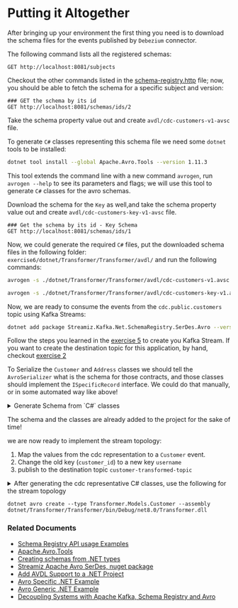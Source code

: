 # Putting it Altogether

After bringing up your environment the first thing you need is to download the schema files for the events published by 
`Debezium` connector.

The following command lists all the registered schemas: 

```http request
GET http://localhost:8081/subjects
```

Checkout the other commands listed in the [schema-registry.http](./scripts/schema-registry.http) file; now, you should
be able to fetch the schema for a specific subject and version: 


```http request
### GET the schema by its id
GET http://localhost:8081/schemas/ids/2
```

Take the schema property value out and create `avdl/cdc-customers-v1-avsc` file.

To generate `C#` classes representing this schema file we need some `dotnet` tools to be installed: 

```bash
dotnet tool install --global Apache.Avro.Tools --version 1.11.3
```

This tool extends the command line with a new command `avrogen`, run `avrogen --help` to see its parameters and flags; 
we will use this tool to generate `C#` classes for the avro schemas.

Download the schema for the `Key` as well,and take the schema property value out and create `avdl/cdc-customers-key-v1-avsc` file.

```http request
### Get the schema by its id - Key Schema
GET http://localhost:8081/schemas/ids/1
```

Now, we could generate the required `C#` files, put the downloaded schema files in the following folder: `exercise6/dotnet/Transformer/Transformer/avdl/`
and run the following commands: 


```bash
avrogen -s ./dotnet/Transformer/Transformer/avdl/cdc-customers-v1.avsc ./dotnet/Transformer/Transformer/Generated/ --skip-directories 
```

```bash
avrogen -s ./dotnet/Transformer/Transformer/avdl/cdc-customers-key-v1.avsc ./dotnet/Transformer/Transformer/Generated/ --skip-directories 
```

Now, we are ready to consume the events from the `cdc.public.customers` topic using Kafka Streams: 

```bash
dotnet add package Streamiz.Kafka.Net.SchemaRegistry.SerDes.Avro --version 1.5.1
```

Follow the steps you learned in the [exercise 5](../../exercise5/dotnet/README.md) to create you Kafka Stream.
If you want to create the destination topic for this application, by hand, checkout [exercise 2](../../exercise2/README.md)

To Serialize the `Customer` and `Address` classes we should tell the `AvroSerializer` what is the schema for those contracts, 
and those classes should implement the `ISpecificRecord` interface. We could do that manually, or in some automated way like above!

<details>

<summary>Generate Schema from `C#` classes</summary>

To generate schemas from `C#` classes, you need another dotnet tool,

```bash
dotnet tool install --global Chr.Avro.Cli --version 10.2.4
```

Run the following command to generate the schema and add it to the `avdl` folder: 

```bash
dotnet avro create --type Transformer.Models.Customer --assembly dotnet/Transformer/Transformer/bin/Debug/net8.0/Transformer.dll
```

**PS:** Bear in mind, since the command is using an assembly, make sure you have run the build on the project before running the previous command 


```bash
avrogen -s ./dotnet/Transformer/Transformer/avdl/Customer-Transformer.avsc ./dotnet/Transformer/Transformer/TemporaryGeneratedCode/ --skip-directories
```

You could now regenerate the C# classes and copy the missing ones to your actual class.

</details>

The schema and the classes are already added to the project for the sake of time! 

we are now ready to implement the stream topology:

1. Map the values from the cdc representation to a `Customer` event.
2. Change the old key (`customer_id`) to a new key `username`
3. publish to the destination topic `customer-transformed-topic`

<details>

<summary>After generating the cdc representative C# classes, use the following for the stream topology</summary>

```csharp
cdcStream.MapValues(envelope => Customer.Create(
                Guid.Parse(envelope.after.customer_id), envelope.after.user_name,
                envelope.after.full_name,
                envelope.after.email,
                new Address(envelope.after.delivery_address, envelope.after.delivery_zipcode,
                    envelope.after.delivery_city),
                string.IsNullOrEmpty(envelope.after.billing_address)
                    ? null
                    : new Address(envelope.after.billing_address, envelope.after.billing_zipcode,
                        envelope.after.billing_city)
            ))
            .Map((_, v) => KeyValuePair.Create(v!.Username, v))
            .To<StringSerDes, SchemaAvroSerDes<Customer>>(kafkaConfig.TransformerTopic,
                named: "Transformer Export");
```

</details>


```
dotnet avro create --type Transformer.Models.Customer --assembly dotnet/Transformer/Transformer/bin/Debug/net8.0/Transformer.dll
```

### Related Documents

* [Schema Registry API usage Examples](https://docs.confluent.io/platform/current/schema-registry/develop/using.html)
* [Apache.Avro.Tools](https://www.nuget.org/packages/Apache.Avro.Tools/)
* [Creating schemas from .NET types](https://engineering.chrobinson.com/dotnet-avro/guides/cli-create/)
* [Streamiz Apache Avro SerDes, nuget package](https://www.nuget.org/packages/Streamiz.Kafka.Net.SchemaRegistry.SerDes.Avro)
* [Add AVDL Support to a .NET Project](https://dev.to/cainux/add-avdl-support-to-a-net-project-1hoo)
* [Avro Specific .NET Example](https://github.com/confluentinc/confluent-kafka-dotnet/blob/master/examples/AvroSpecific/README.md)
* [Avro Generic .NET Example](https://github.com/confluentinc/confluent-kafka-dotnet/blob/master/examples/AvroGeneric/Program.cs)
* [Decoupling Systems with Apache Kafka, Schema Registry and Avro](https://www.confluent.io/blog/decoupling-systems-with-apache-kafka-schema-registry-and-avro/)
